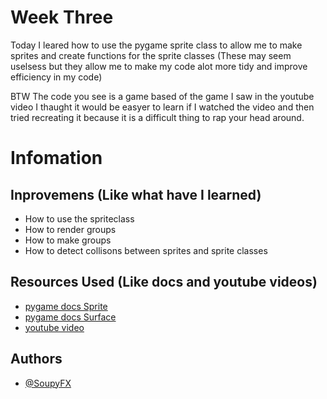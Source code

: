 # Week Three
Today I leared how to use the pygame sprite class to allow me to make sprites and create functions for the sprite classes (These may seem uselsess but they allow me to
make my code alot more tidy and improve efficiency in my code)

BTW The code you see is a game based of the game I saw in the youtube video I thaught it would be easyer to learn if I watched the video and then tried recreating it
because it is a difficult thing to rap your head around.

# Infomation
## Inprovemens (Like what have I learned)

- How to use the spriteclass
- How to render groups
- How to make groups
- How to detect collisons between sprites and sprite classes

## Resources Used (Like docs and youtube videos)

- [pygame docs Sprite](https://www.pygame.org/docs/ref/sprite.html)
- [pygame docs Surface](https://www.pygame.org/docs/ref/surface.html)
- [youtube video](https://www.youtube.com/watch?v=hDu8mcAlY4E)

## Authors
- [@SoupyFX ](https://github.com/SoupyFX)
